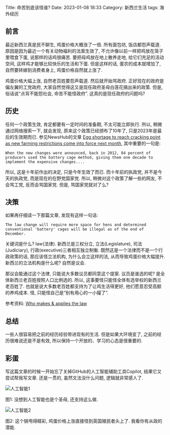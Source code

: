 Title: 命苦到底该怪谁?
Date: 2023-01-08 18:33
Category: 新西兰生活
tags:   海外经历

## 前言

最近新西兰真是民不聊生, 鸡蛋价格大概涨了一倍. 所有面包坊, 饭店都怨声载道. 原因是因为最近一个有关动物福利的法案生效了, 不允许像以前一样把鸡放在笼子里喂食下蛋, 说那样的话鸡很痛苦. 要把母鸡放在地上散养走地, 给它们充足的活动空间, 这样鸡才能够比较快乐的生活和下蛋. 但是这样的话, 蛋农的成本就增加了, 自然要转嫁到消费者身上, 鸡蛋价格自然就上涨了. 

鸡蛋价格大幅上涨, 自然老百姓要怨声载道. 然后就开始骂政府. 正好现在的政府是偏左翼的工党政府, 大家自然觉得这又是现任政府圣母白莲花搞出来的政策. 但是, 俗话说“点背不能怨社会, 命苦不能怪政府”. 这真的是现任政府的问题吗?

## 历史

任何一个政策生效, 肯定都要有一定时间的准备期, 不太可能立即执行. 所以, 稍微通过网络搜索一下, 就会发现, 原来这个政策已经颁布了10年了, 只是2023年是最后的生效期而已. 参见NewsHub的文章 [Egg shortage to reach cracking point as new farming restrictions come into force next month](https://www.newshub.co.nz/home/money/2022/11/egg-shortage-to-reach-cracking-point-as-new-farming-restrictions-come-into-force-next-month.html), 其中重要的一句是: 

```
When the new changes were announced, back in 2012, 84 percent of producers used the battery cage method, giving them one decade to implement the expensive changes....
```

所以, 这是十年前作出的决定, 只是今年生效了而已. 而十年前的执政党, 并不是今天的执政党, 而是现在的在野党国家党. 所以, 稍微对这个政策了解一些的网友, 不会骂工党, 反而会骂国家党. 但是, 骂国家党就对了么?

## 决策

如果再仔细读一下那篇文章, 发现有这样一句话:

```
The law change will require more space for hens and determined conventional 'battery' cages will be illegal as of the end of December.
```

关键词是什么? law(法律). 新西兰是三权分立, 立法(Legislature), 司法(Judiciary), 行政(executive)三者相互独立制衡. 既然这是一个法律而不是一个行政政策的话, 那应该怪立法机构, 为什么会立这样的法, 从而导致鸡蛋价格大幅提升. 新西兰的立法机构是什么呢? 自然是议会. 

那议会能通过这个法律, 只能说大多数议员都同意这个提案. 议员是谁选的呢? 是全体新西兰老百姓按照人口比例选的. 所以, 这事要怪只能怪全体有选举权的新西兰老百姓了. 也就是说大多数老百姓都支持为了让鸡生活得更好, 他们愿意忍受高额的养鸡成本. 怪, 只能怪自己是“别有用心的一小撮了”.

参考资料: [Who makes & applies the law](https://www.justice.govt.nz/about/learn-about-the-justice-system/how-the-justice-system-works/who-makes-and-applies-the-law/)

## 总结

一些人很容易把之前的经历经验带进现有的生活. 但是如果大环境变了, 之前的经历很难说还是不是有效, 所以保持一个开放的、学习的心态是很重要的.

## 彩蛋

写这篇文章的时候一开始忘了关掉GitHub的人工智能辅助工具Copilot, 结果它又尝试帮我写文章. 还是一贯的, 虽然文法没什么问题, 逻辑就非常感人了.

![人工智能1](/uploads/2023/copilot1.jpg)

图1: 没想到人工智能也是个圣母, 还支持这么做.

![人工智能2](/uploads/2023/copilot2.jpg)

图2: 这个锅甩得精彩, 鸡蛋价格上涨直接怪到英国殖民者头上了. 我看你有从政的潜能.

